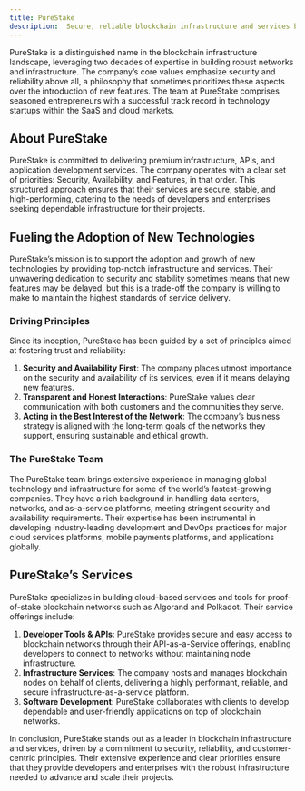 ```yaml
---
title: PureStake
description:  Secure, reliable blockchain infrastructure and services by PureStake, specializing in Polkadot and Algorand networks. Trusted by developers worldwide.
---
```


PureStake is a distinguished name in the blockchain infrastructure landscape, leveraging two decades of expertise in building robust networks and infrastructure. The company’s core values emphasize security and reliability above all, a philosophy that sometimes prioritizes these aspects over the introduction of new features. The team at PureStake comprises seasoned entrepreneurs with a successful track record in technology startups within the SaaS and cloud markets.

## About PureStake

PureStake is committed to delivering premium infrastructure, APIs, and application development services. The company operates with a clear set of priorities: Security, Availability, and Features, in that order. This structured approach ensures that their services are secure, stable, and high-performing, catering to the needs of developers and enterprises seeking dependable infrastructure for their projects.

## Fueling the Adoption of New Technologies

PureStake’s mission is to support the adoption and growth of new technologies by providing top-notch infrastructure and services. Their unwavering dedication to security and stability sometimes means that new features may be delayed, but this is a trade-off the company is willing to make to maintain the highest standards of service delivery.

### Driving Principles

Since its inception, PureStake has been guided by a set of principles aimed at fostering trust and reliability:

1. **Security and Availability First**: The company places utmost importance on the security and availability of its services, even if it means delaying new features.
2. **Transparent and Honest Interactions**: PureStake values clear communication with both customers and the communities they serve.
3. **Acting in the Best Interest of the Network**: The company’s business strategy is aligned with the long-term goals of the networks they support, ensuring sustainable and ethical growth.

### The PureStake Team

The PureStake team brings extensive experience in managing global technology and infrastructure for some of the world’s fastest-growing companies. They have a rich background in handling data centers, networks, and as-a-service platforms, meeting stringent security and availability requirements. Their expertise has been instrumental in developing industry-leading development and DevOps practices for major cloud services platforms, mobile payments platforms, and applications globally.

PureStake’s Services
--------------------

PureStake specializes in building cloud-based services and tools for proof-of-stake blockchain networks such as Algorand and Polkadot. Their service offerings include:

1. **Developer Tools &amp; APIs**: PureStake provides secure and easy access to blockchain networks through their API-as-a-Service offerings, enabling developers to connect to networks without maintaining node infrastructure.
2. **Infrastructure Services**: The company hosts and manages blockchain nodes on behalf of clients, delivering a highly performant, reliable, and secure infrastructure-as-a-service platform.
3. **Software Development**: PureStake collaborates with clients to develop dependable and user-friendly applications on top of blockchain networks.

In conclusion, PureStake stands out as a leader in blockchain infrastructure and services, driven by a commitment to security, reliability, and customer-centric principles. Their extensive experience and clear priorities ensure that they provide developers and enterprises with the robust infrastructure needed to advance and scale their projects.
